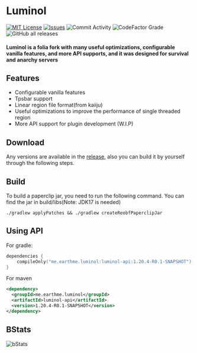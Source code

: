 # Luminol
[![MIT License](https://img.shields.io/github/license/LuminolMC/Luminol?style=flat-square)](LICENSE)
[![Issues](https://img.shields.io/github/issues/LuminolMC/Luminol?style=flat-square)](https://github.com/LuminolMC/Luminol/issues)
![Commit Activity](https://img.shields.io/github/commit-activity/w/LuminolMC/Luminol?style=flat-square)
![CodeFactor Grade](https://img.shields.io/codefactor/grade/github/LuminolMC/Luminol?style=flat-square)
![GitHub all releases](https://img.shields.io/github/downloads/LuminolMC/Luminol/total?style=flat-square)

<h4>Luminol is a folia fork with many useful optimizations, configurable vanilla features, and more API supports, and it was designed for survival and anarchy servers</h4>

## Features
 - Configurable vanilla features
 - Tpsbar support
 - Linear region file format(from kaiiju)
 - Useful optimizations to improve the performance of single threaded region
 - More API support for plugin development (W.I.P)

## Download
Any versions are available in the [release](https://github.com/LuminolMC/Luminol/releases), also you can build it by yourself through the following steps.

## Build
To build a paperclip jar, you need to run the following command. You can find the jar in build/libs(Note: JDK17 is needed)
 ```shell
 ./gradlew applyPatches && ./gradlew createReobfPaperclipJar
```
## Using API
For gradle:
```kotlin
dependencies {
    compileOnly("me.earthme.luminol:luminol-api:1.20.4-R0.1-SNAPSHOT")
}
 ```
For maven
```xml
<dependency>
  <groupId>me.earthme.luminol</groupId>
  <artifactId>luminol-api</artifactId>
  <version>1.20.4-R0.1-SNAPSHOT</version>
</dependency>
```

## BStats
![bStats](https://bstats.org/signatures/server-implementation/Luminol.svg "bStats")
